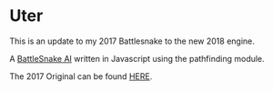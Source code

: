 # Uter

This is an update to my 2017 Battlesnake to the new 2018 engine.

A [BattleSnake AI](https://battlesnake.io) written in Javascript using the pathfinding module.

The 2017 Original can be found [HERE](https://github.com/MarkZsombor/Uter-the-Snake).